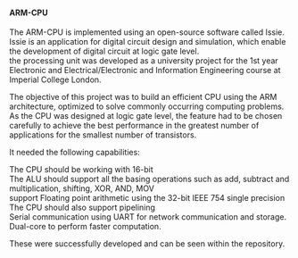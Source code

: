 ####  ARM-CPU
The ARM-CPU is implemented using an open-source software called Issie. Issie is an application for digital circuit design and simulation, which enable the development of digital circuit at logic gate level.  
the processing unit was developed as a university project for the 1st year Electronic and Electrical/Electronic and Information Engineering course at Imperial College London.

The objective of this project was to build an efficient CPU using the ARM architecture, optimized to solve commonly occurring computing problems. As the CPU was designed at logic gate level, the feature had to be chosen carefully to achieve the best performance in the greatest number of applications for the smallest number of transistors.


It needed the following capabilities:

The CPU should be working with 16-bit <br>
The ALU should support all the basing operations such as add, subtract and multiplication, shifting, XOR, AND, MOV<br>
support Floating point arithmetic using the 32-bit IEEE 754 single precision  <br>
The CPU should also support pipelining<br>
Serial communication using UART for network communication and storage.<br>
Dual-core to perform faster computation.<br>

These were successfully developed and can be seen within the repository.
	
	
